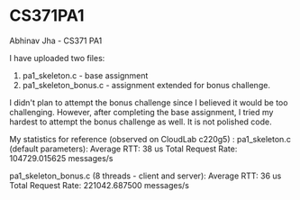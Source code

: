 # CS371PA1
Abhinav Jha - CS371 PA1

I have uploaded two files:
  1) pa1_skeleton.c - base assignment
  2) pa1_skeleton_bonus.c - assignment extended for bonus challenge.

I didn't plan to attempt the bonus challenge since I believed it would be too challenging. However, after completing the base assignment, I tried my hardest to attempt the bonus challenge as well. It is not polished code.

My statistics for reference (observed on CloudLab c220g5) :
   pa1_skeleton.c (default parameters):
       Average RTT: 38 us
       Total Request Rate: 104729.015625 messages/s
    
   pa1_skeleton_bonus.c (8 threads - client and server):
       Average RTT: 36 us
       Total Request Rate: 221042.687500 messages/s
     
